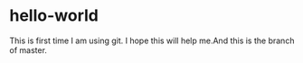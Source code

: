 # hello-world
This is first time I am using git. I hope this will help me.And this is the branch of master.

